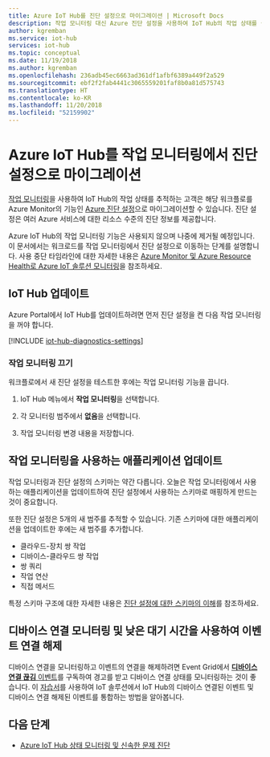 ```yaml
---
title: Azure IoT Hub를 진단 설정으로 마이그레이션 | Microsoft Docs
description: 작업 모니터링 대신 Azure 진단 설정을 사용하여 IoT Hub의 작업 상태를 실시간으로 모니터링하도록 Azure IoT Hub를 업데이트하는 방법을 설명합니다.
author: kgremban
ms.service: iot-hub
services: iot-hub
ms.topic: conceptual
ms.date: 11/19/2018
ms.author: kgremban
ms.openlocfilehash: 236adb45ec6663ad361df1afbf6389a449f2a529
ms.sourcegitcommit: ebf2f2fab4441c3065559201faf8b0a81d575743
ms.translationtype: HT
ms.contentlocale: ko-KR
ms.lasthandoff: 11/20/2018
ms.locfileid: "52159902"
---
```

# <a name="migrate-your-iot-hub-from-operations-monitoring-to-diagnostics-settings"></a>Azure IoT Hub를 작업 모니터링에서 진단 설정으로 마이그레이션

[작업 모니터링](iot-hub-operations-monitoring.md)을 사용하여 IoT Hub의 작업 상태를 추적하는 고객은 해당 워크플로를 Azure Monitor의 기능인 [Azure 진단 설정](../monitoring-and-diagnostics/monitoring-overview-of-diagnostic-logs.md)으로 마이그레이션할 수 있습니다. 진단 설정은 여러 Azure 서비스에 대한 리소스 수준의 진단 정보를 제공합니다.

Azure IoT Hub의 작업 모니터링 기능은 사용되지 않으며 나중에 제거될 예정입니다. 이 문서에서는 워크로드를 작업 모니터링에서 진단 설정으로 이동하는 단계를 설명합니다. 사용 중단 타임라인에 대한 자세한 내용은 [Azure Monitor 및 Azure Resource Health로 Azure IoT 솔루션 모니터링](https://azure.microsoft.com/blog/monitor-your-azure-iot-solutions-with-azure-monitor-and-azure-resource-health/)을 참조하세요.

## <a name="update-iot-hub"></a>IoT Hub 업데이트

Azure Portal에서 IoT Hub를 업데이트하려면 먼저 진단 설정을 켠 다음 작업 모니터링을 꺼야 합니다.  

[!INCLUDE [iot-hub-diagnostics-settings](../../includes/iot-hub-diagnostics-settings.md)]

### <a name="turn-off-operations-monitoring"></a>작업 모니터링 끄기

워크플로에서 새 진단 설정을 테스트한 후에는 작업 모니터링 기능을 끕니다. 

1. IoT Hub 메뉴에서 **작업 모니터링**을 선택합니다.

2. 각 모니터링 범주에서 **없음**을 선택합니다.

3. 작업 모니터링 변경 내용을 저장합니다.

## <a name="update-applications-that-use-operations-monitoring"></a>작업 모니터링을 사용하는 애플리케이션 업데이트

작업 모니터링과 진단 설정의 스키마는 약간 다릅니다. 오늘은 작업 모니터링에서 사용하는 애플리케이션을 업데이트하여 진단 설정에서 사용하는 스키마로 매핑하게 만드는 것이 중요합니다. 

또한 진단 설정은 5개의 새 범주를 추적할 수 있습니다. 기존 스키마에 대한 애플리케이션을 업데이트한 후에는 새 범주를 추가합니다.

* 클라우드-장치 쌍 작업
* 디바이스-클라우드 쌍 작업
* 쌍 쿼리
* 작업 연산
* 직접 메서드

특정 스키마 구조에 대한 자세한 내용은 [진단 설정에 대한 스키마의 이해](iot-hub-monitor-resource-health.md#understand-the-logs)를 참조하세요.

## <a name="monitoring-device-connect-and-disconnect-events-with-low-latency"></a>디바이스 연결 모니터링 및 낮은 대기 시간을 사용하여 이벤트 연결 해제

디바이스 연결을 모니터링하고 이벤트의 연결을 해제하려면 Event Grid에서 [**디바이스 연결 끊김** 이벤트](iot-hub-event-grid.md#event-types)를 구독하여 경고를 받고 디바이스 연결 상태를 모니터링하는 것이 좋습니다. 이 [자습서](iot-hub-how-to-order-connection-state-events.md)를 사용하여 IoT 솔루션에서 IoT Hub의 디바이스 연결된 이벤트 및 디바이스 연결 해제된 이벤트를 통합하는 방법을 알아봅니다.

## <a name="next-steps"></a>다음 단계

* [Azure IoT Hub 상태 모니터링 및 신속한 문제 진단](iot-hub-monitor-resource-health.md)
